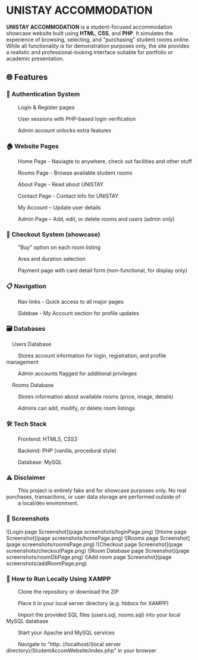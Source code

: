# UNISTAY ACCOMMODATION
**UNISTAY ACCOMMODATION** is a student-focused accommodation showcase website built using **HTML**, **CSS**, and **PHP**. It simulates the experience of browsing, selecting, and "purchasing" student rooms online. While all functionality is for demonstration purposes only, the site provides a realistic and professional-looking interface suitable for portfolio or academic presentation.

## 🌐 Features
### 🔐 Authentication System

&nbsp;&nbsp;&nbsp;&nbsp;&nbsp;&nbsp;&nbsp;&nbsp;Login & Register pages

&nbsp;&nbsp;&nbsp;&nbsp;&nbsp;&nbsp;&nbsp;&nbsp;User sessions with PHP-based login verification

&nbsp;&nbsp;&nbsp;&nbsp;&nbsp;&nbsp;&nbsp;&nbsp;Admin account unlocks extra features

### 🏠 Website Pages

&nbsp;&nbsp;&nbsp;&nbsp;&nbsp;&nbsp;&nbsp;&nbsp;Home Page - Naviagte to anywhere, check out facilities and other stuff

&nbsp;&nbsp;&nbsp;&nbsp;&nbsp;&nbsp;&nbsp;&nbsp;Rooms Page - Browse available student rooms

&nbsp;&nbsp;&nbsp;&nbsp;&nbsp;&nbsp;&nbsp;&nbsp;About Page - Read about UNISTAY

&nbsp;&nbsp;&nbsp;&nbsp;&nbsp;&nbsp;&nbsp;&nbsp;Contact Page - Contact info for UNISTAY

&nbsp;&nbsp;&nbsp;&nbsp;&nbsp;&nbsp;&nbsp;&nbsp;My Account – Update user details

&nbsp;&nbsp;&nbsp;&nbsp;&nbsp;&nbsp;&nbsp;&nbsp;Admin Page – Add, edit, or delete rooms and users (admin only)

### 🛒 Checkout System (showcase)

&nbsp;&nbsp;&nbsp;&nbsp;&nbsp;&nbsp;&nbsp;&nbsp;"Buy" option on each room listing

&nbsp;&nbsp;&nbsp;&nbsp;&nbsp;&nbsp;&nbsp;&nbsp;Area and duration selection

&nbsp;&nbsp;&nbsp;&nbsp;&nbsp;&nbsp;&nbsp;&nbsp;Payment page with card detail form (non-functional, for display only)

### 📋 Navigation

&nbsp;&nbsp;&nbsp;&nbsp;&nbsp;&nbsp;&nbsp;&nbsp;Nav links - Quick access to all major pages

&nbsp;&nbsp;&nbsp;&nbsp;&nbsp;&nbsp;&nbsp;&nbsp;Sidebae - My Account section for profile updates

### 🗃️ Databases
&nbsp;&nbsp;&nbsp;&nbsp;Users Database

&nbsp;&nbsp;&nbsp;&nbsp;&nbsp;&nbsp;&nbsp;&nbsp;Stores account information for login, registration, and profile management

&nbsp;&nbsp;&nbsp;&nbsp;&nbsp;&nbsp;&nbsp;&nbsp;Admin accounts flagged for additional privileges

&nbsp;&nbsp;&nbsp;&nbsp;Rooms Database

&nbsp;&nbsp;&nbsp;&nbsp;&nbsp;&nbsp;&nbsp;&nbsp;Stores information about available rooms (price, image, details)

&nbsp;&nbsp;&nbsp;&nbsp;&nbsp;&nbsp;&nbsp;&nbsp;Admins can add, modify, or delete room listings

### 🛠️ Tech Stack
&nbsp;&nbsp;&nbsp;&nbsp;&nbsp;&nbsp;&nbsp;&nbsp;Frontend: HTML5, CSS3

&nbsp;&nbsp;&nbsp;&nbsp;&nbsp;&nbsp;&nbsp;&nbsp;Backend: PHP (vanilla, procedural style)

&nbsp;&nbsp;&nbsp;&nbsp;&nbsp;&nbsp;&nbsp;&nbsp;Database: MySQL

### ⚠️ Disclaimer
&nbsp;&nbsp;&nbsp;&nbsp;&nbsp;&nbsp;&nbsp;&nbsp;This project is entirely fake and for showcase purposes only. No real purchases, transactions, or user data storage are performed outside of 
&nbsp;&nbsp;&nbsp;&nbsp;&nbsp;&nbsp;&nbsp;&nbsp;a local/dev environment.

### 📸 Screenshots
![Login page Screenshot](page screenshots/loginPage.png)
![Home page Screenshot](page screenshots/homePage.png)
![Rooms page Screenshot](page screenshots/roomsPage.png)
![Checkout page Screenshot](page screenshots/checkoutPage.png)
![Room Database page Screenshot](page screenshots/roomDbPage.png)
![Add room page Screenshot](page screenshots/addRoomPage.png)

### 🚀 How to Run Locally Using XAMPP
&nbsp;&nbsp;&nbsp;&nbsp;&nbsp;&nbsp;&nbsp;&nbsp;Clone the repository or download the ZIP

&nbsp;&nbsp;&nbsp;&nbsp;&nbsp;&nbsp;&nbsp;&nbsp;Place it in your local server directory (e.g. htdocs for XAMPP)

&nbsp;&nbsp;&nbsp;&nbsp;&nbsp;&nbsp;&nbsp;&nbsp;Import the provided SQL files (users.sql, rooms.sql) into your local MySQL database

&nbsp;&nbsp;&nbsp;&nbsp;&nbsp;&nbsp;&nbsp;&nbsp;Start your Apache and MySQL services

&nbsp;&nbsp;&nbsp;&nbsp;&nbsp;&nbsp;&nbsp;&nbsp;Navigate to "http: //localhost/(local server directory)/StudentAccomWebsite/index.php" in your browser

